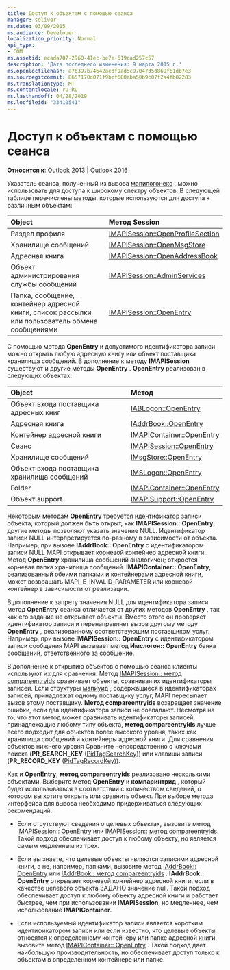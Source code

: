 ```yaml
---
title: Доступ к объектам с помощью сеанса
manager: soliver
ms.date: 03/09/2015
ms.audience: Developer
localization_priority: Normal
api_type:
- COM
ms.assetid: ecada707-2960-41ec-be7e-619cad257c57
description: 'Дата последнего изменения: 9 марта 2015 г.'
ms.openlocfilehash: a76397b74642aedf9ad5c9704735d869f61db7e3
ms.sourcegitcommit: 8657170d071f9bcf680aba50b9c07f2a4fb82283
ms.translationtype: MT
ms.contentlocale: ru-RU
ms.lasthandoff: 04/28/2019
ms.locfileid: "33410541"
---
```

# <a name="accessing-objects-by-using-the-session"></a>Доступ к объектам с помощью сеанса

  
  
**Относится к**: Outlook 2013 | Outlook 2016 
  
Указатель сеанса, полученный из вызова [мапилогонекс](mapilogonex.md) , можно использовать для доступа к широкому спектру объектов. В следующей таблице перечислены методы, которые используются для доступа к различным объектам: 
  
|**Object**|**Метод Session**|
|:-----|:-----|
|Раздел профиля  <br/> |[IMAPISession::OpenProfileSection](imapisession-openprofilesection.md) <br/> |
|Хранилище сообщений  <br/> |[IMAPISession::OpenMsgStore](imapisession-openmsgstore.md) <br/> |
|Адресная книга  <br/> |[IMAPISession::OpenAddressBook](imapisession-openaddressbook.md) <br/> |
|Объект администрирования службы сообщений  <br/> |[IMAPISession::AdminServices](imapisession-adminservices.md) <br/> |
|Папка, сообщение, контейнер адресной книги, список рассылки или пользователь обмена сообщениями  <br/> |[IMAPISession::OpenEntry](imapisession-openentry.md) <br/> |
   
С помощью метода **OpenEntry** и допустимого идентификатора записи можно открыть любую адресную книгу или объект поставщика хранилища сообщений. В дополнение к методу **IMAPISession** существуют и другие методы **OpenEntry** . **OpenEntry** реализован в следующих объектах: 
  
|**Object**|**Метод**|
|:-----|:-----|
|Объект входа поставщика адресных книг  <br/> |[IABLogon::OpenEntry](iablogon-openentry.md) <br/> |
|Адресная книга  <br/> |[IAddrBook::OpenEntry](iaddrbook-openentry.md) <br/> |
|Контейнер адресной книги  <br/> |[IMAPIContainer::OpenEntry](imapicontainer-openentry.md) <br/> |
|Сеанс  <br/> |[IMAPISession::OpenEntry](imapisession-openentry.md) <br/> |
|Хранилище сообщений  <br/> |[IMsgStore::OpenEntry](imsgstore-openentry.md) <br/> |
|Объект входа поставщика хранилища сообщений  <br/> |[IMSLogon::OpenEntry](imslogon-openentry.md) <br/> |
|Folder  <br/> |[IMAPIContainer::OpenEntry](imapicontainer-openentry.md) <br/> |
|Объект support  <br/> |[IMAPISupport::OpenEntry](imapisupport-openentry.md) <br/> |
   
Некоторым методам **OpenEntry** требуется идентификатор записи объекта, который должен быть открыт, как **IMAPISession:: OpenEntry**; другие методы позволяют указать значение NULL. Идентификатор записи NULL интерпретируется по-разному в зависимости от объекта. Например, при вызове **IAddrBook:: OpenEntry** с идентификатором записи NULL MAPI открывает корневой контейнер адресной книги. Метод **OpenEntry** хранилища сообщений аналогичен; откроется корневая папка хранилища сообщений. **IMAPIContainer:: OpenEntry**, реализованный обеими папками и контейнерами адресной книги, может возвращать MAPI_E_INVALID_PARAMETER или корневой контейнер в зависимости от реализации. 
  
В дополнение к запрету значения NULL для идентификатора записи метод **OpenEntry** сеанса отличается от других методов **OpenEntry** , так как его задание не открывает объекты. Вместо этого он проверяет идентификатор записи и перенаправляет вызов другому методу **OpenEntry** , реализованному соответствующим поставщиком услуг. Например, при вызове **IMAPISession:: OpenEntry** с идентификатором записи сообщения MAPI вызывает метод **Имслогон:: OpenEntry** банка сообщений, ответственного за сообщение. 
  
В дополнение к открытию объектов с помощью сеанса клиенты используют их для сравнения. Метод [IMAPISession:: метод compareentryids](imapisession-compareentryids.md) сравнивает объекты, сравнивая их идентификаторы записей. Если структуры [мапиуид](mapiuid.md) , содержащиеся в идентификаторах записей, принадлежат одному поставщику услуг, MAPI пересылает вызов этому поставщику. **Метод compareentryids** возвращает значение ошибки, если два идентификатора записи не совпадают. Несмотря на то, что этот метод может сравнивать идентификаторы записей, принадлежащие любому типу объекта, **метод compareentryids** лучше всего подходит для объектов более высокого уровня, таких как хранилища сообщений и контейнеры адресной книги. Для сравнения объектов нижнего уровня Сравните непосредственно с ключами поиска (**PR_SEARCH_KEY** ([PidTagSearchKey](pidtagsearchkey-canonical-property.md))) или клавиши записи (**PR_RECORD_KEY** ([PidTagRecordKey](pidtagrecordkey-canonical-property.md))). 
  
Как и **OpenEntry**, **метод compareentryids** реализовано несколькими объектами. Выберите метод **OpenEntry** и **компаринтрид** , который будет использоваться в соответствии с количеством сведений, о котором вы хотите открыть или сравнить объект. При выборе метода интерфейса для вызова необходимо придерживаться следующих рекомендаций. 
  
- Если отсутствуют сведения о целевых объектах, вызовите метод [IMAPISession:: OpenEntry](imapisession-openentry.md) или [IMAPISession:: метод compareentryids](imapisession-compareentryids.md). Такой подход обеспечивает доступ к любому объекту, но является самым медленным из трех.
    
- Если вы знаете, что целевые объекты являются записями адресной книги, а не, например, папками, вызовите метод [IAddrBook:: OpenEntry](iaddrbook-openentry.md) или [IAddrBook:: метод compareentryids](iaddrbook-compareentryids.md) . **IAddrBook:: OpenEntry** открывает корневой контейнер адресной книги, если в качестве целевого объекта ЗАДАНО значение null. Такой подход обеспечивает доступ к любому объекту адресной книги и работает быстрее, чем при использовании **IMAPISession**, но медленнее, чем использование **IMAPIContainer**.
    
- Если используемый идентификатор записи является коротким идентификатором записи или если известно, что целевые объекты относятся к определенному контейнеру или папке адресной книги, вызовите метод [IMAPIContainer:: OpenEntry](imapicontainer-openentry.md) . Такой подход дает наибольшую производительность, но обеспечивает доступ только к объектам в определенном контейнере или папке. 
    

